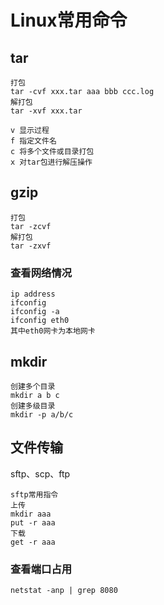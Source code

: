 # Linux常用命令

## tar

```
打包
tar -cvf xxx.tar aaa bbb ccc.log
解打包
tar -xvf xxx.tar

v 显示过程
f 指定文件名
c 将多个文件或目录打包
x 对tar包进行解压操作
```

## gzip

```
打包
tar -zcvf
解打包
tar -zxvf
```

### 查看网络情况

```
ip address
ifconfig
ifconfig -a
ifconfig eth0
其中eth0网卡为本地网卡
```

## mkdir

```
创建多个目录
mkdir a b c
创建多级目录
mkdir -p a/b/c
```

## 文件传输

sftp、scp、ftp

```
sftp常用指令
上传
mkdir aaa
put -r aaa
下载
get -r aaa
```

### 查看端口占用

```
netstat -anp | grep 8080
```

